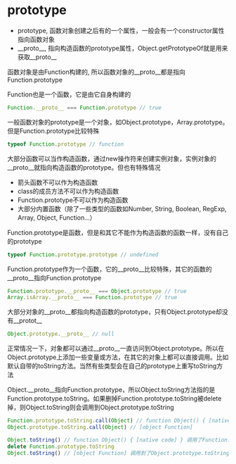 # prototype

- prototype, 函数对象创建之后有的一个属性，一般会有一个constructor属性指向函数对象
- \_\_proto__, 指向构造函数的prototype属性，Object.getPrototypeOf就是用来获取\_\_proto__

函数对象是由Function构建的, 所以函数对象的\_\_proto__都是指向Function.prototype

Function也是一个函数，它是由它自身构建的
```javascript
Function.__proto__ === Function.prototype // true
```

一般函数对象的prototype是一个对象，如Object.prototype，Array.prototype。但是Function.prototype比较特殊
```javascript
typeof Function.prototype // function
```

大部分函数可以当作构造函数，通过new操作符来创建实例对象，实例对象的\_\_proto__就指向构造函数的prototype。但也有特殊情况

- 箭头函数不可以作为构造函数
- class的成员方法不可以作为构造函数
- Function.prototype不可以作为构造函数
- 大部分内置函数（除了一些类型的函数如Number, String, Boolean, RegExp, Array, Object, Function...）

Function.prototype是函数，但是和其它不能作为构造函数的函数一样，没有自己的prototype
```javascript
typeof Function.prototype.prototype // undefined
```

Function.prototype作为一个函数，它的\_\_proto__比较特殊，其它的函数的\_\_proto__指向Function.prototype
```javascript
Function.prototype.__proto__ === Object.prototype // true
Array.isArray.__proto__ === Function.prototype // true
```

大部分对象的\_\_proto__都指向构造函数的prototype，只有Object.prototype却没有\_\_protot__
```javascript
Object.prototype.__proto__ // null
```

正常情况一下，对象都可以通过\_\_proto__一直访问到Object.prototype。所以在Object.prototype上添加一些变量或方法，在其它的对象上都可以直接调用。比如默认自带的toString方法。当然有些类型会在自己的prototype上重写toString方法

Object.\_\_proto__指向Function.prototype，所以Object.toString方法指的是Function.prototype.toString。如果删掉Function.prototype.toString被delete掉，则Object.toString则会调用到Object.prototype.toString
```javascript
Function.prototype.toString.call(Object) // function Object() { [native code] }
Object.prototype.toString.call(Object) // [object Function]

Object.toString() // function Object() { [native code] } 调用了Function.prototype.toString
delete Function.prototype.toString
Object.toString() // [object Function] 调用到了Object.prototype.toString
```
